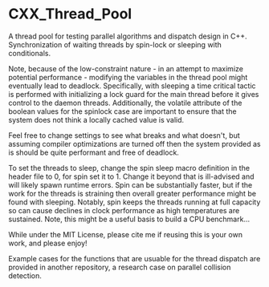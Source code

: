 # CXX_Thread_Pool
A thread pool for testing parallel algorithms and dispatch design in C++. Synchronization of waiting threads by spin-lock or sleeping with conditionals.

Note, because of the low-constraint nature - in an attempt to maximize potential performance - modifying the variables in the thread pool might eventually lead to deadlock.
  Specifically, with sleeping a time critical tactic is performed with initializing a lock guard for the main thread before it gives control to the daemon threads.
  Additionally, the volatile attribute of the boolean values for the spinlock case are important to ensure that the system does not think a locally cached value is valid.
  
  Feel free to change settings to see what breaks and what doesn't, but assuming compiler optimizations are turned off then the system provided as is should be quite performant
    and free of deadlock.

To set the threads to sleep, change the spin sleep macro definition in the header file to 0, for spin set it to 1.
  Change it beyond that is ill-advised and will likely spawn runtime errors.
  Spin can be substantially faster, but if the work for the threads is straining then overall greater performance might be found with sleeping.
    Notably, spin keeps the threads running at full capacity so can cause declines in clock performance as high temperatures are sustained.
      Note, this might be a useful basis to build a CPU benchmark...

While under the MIT License, please cite me if reusing this is your own work, and please enjoy!

Example cases for the functions that are usuable for the thread dispatch are provided in another repository, a research case on parallel collision detection.
